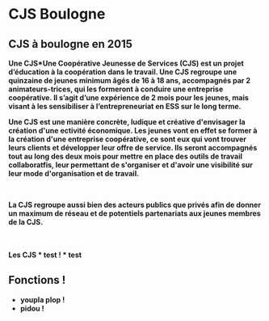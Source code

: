 # CJS Boulogne

## CJS à boulogne en 2015

<p><b>Une CJS*Une Coopérative Jeunesse de Services (CJS) est un projet d’éducation à la coopération dans le travail. Une CJS regroupe une quinzaine de jeunes minimum âgés de 16 à 18 ans, accompagnés par 2 animateurs­-trices, qui les formeront à conduire une entreprise coopérative. Il s’agit d’une expérience de 2 mois pour les jeunes, mais visant à les sensibiliser à l’entrepreneuriat en ESS sur le long terme.
</p>
<p>Une CJS est une manière concrète, ludique et créative d'envisager la création d'une ectivité économique. Les jeunes vont en effet se former à la création d'une entreprise coopérative, ce sont eux qui vont trouver leurs clients et développer leur offre de service. Ils seront accompagnés tout au long des deux mois pour mettre en place des outils de travail collaboratfis, leur permettant de s'organiser et d'avoir une visibilité sur leur mode d'organisation et de travail.</p>
<br>
<p><b>La CJS regroupe aussi bien des acteurs publics que privés afin de donner un maximum de réseau et de potentiels partenariats aux jeunes membres de la CJS.</p>
<br>
<br>	
Les CJS
* test !
* test

## Fonctions !

* **youpla** plop !
 * pidou !
